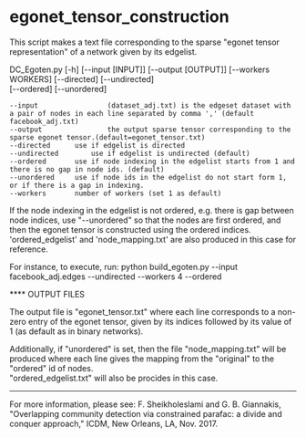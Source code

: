 # egonet_tensor_construction
This script makes a text file corresponding to the sparse "egonet tensor representation" of a network given by its edgelist.




 DC_Egoten.py [-h] [--input [INPUT]] [--output [OUTPUT]]
                    [--workers WORKERS] [--directed] [--undirected]                 
                    [--ordered] [--unordered]



	--input                 (dataset_adj.txt) is the edgeset dataset with a pair of nodes in each line separated by comma ',' (default facebook_adj.txt)
	--output                the output sparse tensor corresponding to the sparse egonet tensor.(default=egonet_tensor.txt)
	--directed		use if edgelist is directed
	--undirected 		use if edgelist is undirected (default)
	--ordered		use if node indexing in the edgelist starts from 1 and there is no gap in node ids. (default)
	--unordered		use if node ids in the edgelist do not start form 1, or if there is a gap in indexing. 
	--workers		number of workers (set 1 as default)
        
     
If the node indexing in the edgelist is not ordered, e.g. there is gap between node indices, use "--unordered" so that the nodes are first ordered, and then the egonet tensor is constructed using the ordered indices.
'ordered_edgelist' and 'node_mapping.txt' are also produced in this case for reference.

For instance, to execute, run:
	python  build_egoten.py --input facebook_adj.edges --undirected --workers 4 --ordered

**** OUTPUT FILES

The output file is "egonet_tensor.txt" where each line corresponds to a non-zero entry of the egonet tensor, given by its indices followed by its value of 1 (as default as in binary networks).

Additionally, if "unordered" is set, then the file "node_mapping.txt" will be produced where each line gives the mapping from the "original" to the "ordered" id of nodes.   
"ordered_edgelist.txt" will also be procides in this case.



******************************************************************************************
For more information, please see:
F. Sheikholeslami and G. B. Giannakis, "Overlapping community detection via constrained parafac: a divide and conquer approach," ICDM, New Orleans, LA, Nov. 2017.
